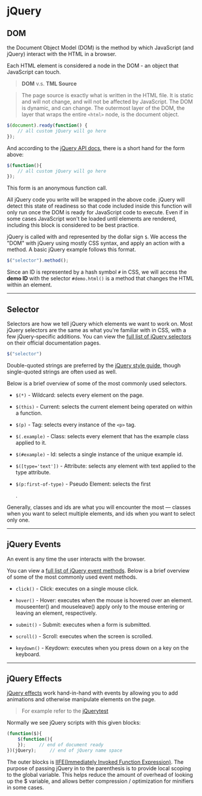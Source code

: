 # jQuery

## DOM

the Document Object Model (DOM) is the method by which JavaScript (and jQuery) interact with the HTML in a browser.

Each HTML element is considered a node in the DOM - an object that JavaScript can touch. 

> **DOM** v.s. **TML Source**

> The page source is exactly what is written in the HTML file. It is static and will not change, and will not be affected by JavaScript.
The DOM is dynamic, and can change. The outermost layer of the DOM, the layer that wraps the entire `<html>` node, is the document object. 

```javascript
$(document).ready(function() {
	// all custom jQuery will go here
});

```
And according to the [jQuery API docs](http://api.jquery.com/category/core/), there is a short hand for the form above:
```javascript
$(function(){
	// all custom jQuery will go here
});
```

This form is an anonymous function call.


All jQuery code you write will be wrapped in the above code.
jQuery will detect this state of readiness so that code included inside this function will only run once the DOM is ready for JavaScript code to execute. 
Even if in some cases JavaScript won't be loaded until elements are rendered, including this block is considered to be best practice.

jQuery is called with and represented by the dollar sign `$`. We access the "DOM" with jQuery using mostly CSS syntax, and apply an action with a method. A basic jQuery example follows this format.

```javascript
$("selector").method();
```

Since an ID is represented by a hash symbol `#` in CSS, we will access the **demo ID** with the selector `#demo.html()` is a method that changes the HTML within an element.

----

## Selector

Selectors are how we tell jQuery which elements we want to work on. 
Most jQuery selectors are the same as what you're familiar with in CSS, with a few jQuery-specific additions. 
You can view the [full list of jQuery selectors](https://api.jquery.com/category/selectors/) on their official documentation pages.

```javascript
$("selector")
```

Double-quoted strings are preferred by the [jQuery style guide](https://contribute.jquery.org/style-guide/js/), though single-quoted strings are often used as well.

Below is a brief overview of some of the most commonly used selectors.

* `$(*)` - Wildcard: selects every element on the page.

* `$(this)` - Current: selects the current element being operated on within a function.

* `$(p)` - Tag: selects every instance of the `<p>` tag.

* `$(.example)` - Class: selects every element that has the example class applied to it.

* `$(#example)` - Id: selects a single instance of the unique example id.

* `$([type='text'])` - Attribute: selects any element with text applied to the type attribute.

* `$(p:first-of-type)` - Pseudo Element: selects the first <p>.

Generally, classes and ids are what you will encounter the most — classes when you want to select multiple elements, and ids when you want to select only one.

----

## jQuery Events

An event is any time the user interacts with the browser.

You can view a [full list of jQuery event methods](https://api.jquery.com/category/events/).
Below is a brief overview of some of the most commonly used event methods.

* `click()` - Click: executes on a single mouse click.

* `hover()` - Hover: executes when the mouse is hovered over an element. mouseenter() and mouseleave() apply only to the mouse entering or leaving an element, respectively.

* `submit()` - Submit: executes when a form is submitted.

* `scroll()` - Scroll: executes when the screen is scrolled.

* `keydown()` - Keydown: executes when you press down on a key on the keyboard.

----

## jQuery Effects

[jQuery effects](http://api.jquery.com/category/effects/) work hand-in-hand with events by allowing you to add animations and otherwise manipulate elements on the page.

> For example refer to the [jQuerytest](./tests/jQuerytest/index.html)

Normally we see jQuery scripts with this given blocks:
```javascript
(function($){
	$(function(){
	});		// end of document ready
})(jQuery);		// end of jQuery name space
```

The outer blocks is [IIFE(Immediately Invoked Function Expression)](http://benalman.com/news/2010/11/immediately-invoked-function-expression/).
The purpose of passing jQuery in to the parenthesis is to provide local scoping to the global variable. This helps reduce the amount of overhead of looking up the $ variable, and allows better compression / optimization for minifiers in some cases.
